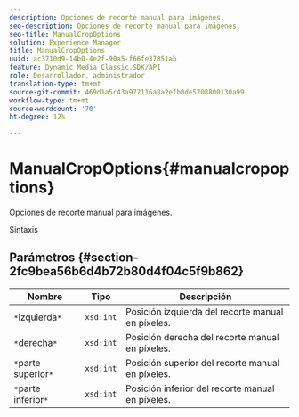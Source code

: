 ```yaml
---
description: Opciones de recorte manual para imágenes.
seo-description: Opciones de recorte manual para imágenes.
seo-title: ManualCropOptions
solution: Experience Manager
title: ManualCropOptions
uuid: ac3710d9-14b0-4e2f-90a5-f66fe37851ab
feature: Dynamic Media Classic,SDK/API
role: Desarrollador, administrador
translation-type: tm+mt
source-git-commit: 469d1a5c43a972116a8a2efb0de5708800130a99
workflow-type: tm+mt
source-wordcount: '70'
ht-degree: 12%

---
```



# ManualCropOptions{#manualcropoptions}

Opciones de recorte manual para imágenes.

Sintaxis

## Parámetros {#section-2fc9bea56b6d4b72b80d4f04c5f9b862}

| Nombre | Tipo | Descripción |
|---|---|---|
| `*`izquierda`*` | `xsd:int` | Posición izquierda del recorte manual en píxeles. |
| `*`derecha`*` | `xsd:int` | Posición derecha del recorte manual en píxeles. |
| `*`parte superior`*` | `xsd:int` | Posición superior del recorte manual en píxeles. |
| `*`parte inferior`*` | `xsd:int` | Posición inferior del recorte manual en píxeles. |

